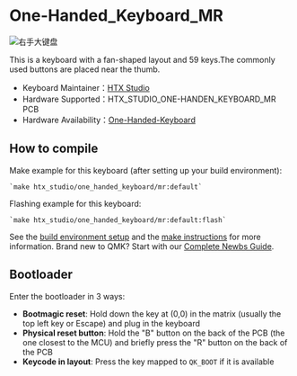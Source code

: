 # One-Handed_Keyboard_MR

![右手大键盘](https://imgur.com/y5O0E2E.jpg)

This is a keyboard with a fan-shaped layout and 59 keys.The commonly used buttons are placed near the thumb.

* Keyboard Maintainer：[HTX Studio](https://github.com/htx-studio)
* Hardware Supported：HTX_STUDIO_ONE-HANDEN_KEYBOARD_MR  PCB
* Hardware Availability：[One-Handed-Keyboard](https://github.com/htx-studio/One-Handed-Keyboard/tree/main/Hardware)

## How to compile

Make example for this keyboard (after setting up your build environment):

    `make htx_studio/one_handed_keyboard/mr:default`

Flashing example for this keyboard:

    `make htx_studio/one_handed_keyboard/mr:default:flash`

See the [build environment setup](https://docs.qmk.fm/#/getting_started_build_tools) and the [make instructions](https://docs.qmk.fm/#/getting_started_make_guide) for more information. Brand new to QMK? Start with our [Complete Newbs Guide](https://docs.qmk.fm/#/newbs).

## Bootloader

Enter the bootloader in 3 ways:

* **Bootmagic reset**: Hold down the key at (0,0) in the matrix (usually the top left key or Escape) and plug in the keyboard
* **Physical reset button**: Hold the "B" button on the back of the PCB (the one closest to the MCU) and briefly press the "R" button on the back of the PCB
* **Keycode in layout**: Press the key mapped to `QK_BOOT` if it is available
